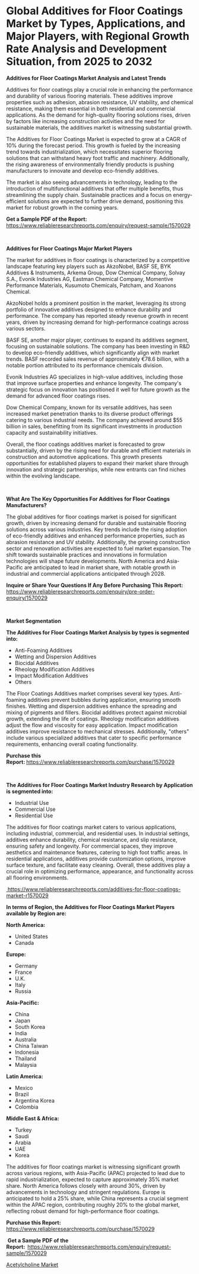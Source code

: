 <p><h1>Global Additives for Floor Coatings Market by Types, Applications, and Major Players, with Regional Growth Rate Analysis and Development Situation, from 2025 to 2032</h1></p><p><strong>Additives for Floor Coatings Market Analysis and Latest Trends</strong></p>
<p><p>Additives for floor coatings play a crucial role in enhancing the performance and durability of various flooring materials. These additives improve properties such as adhesion, abrasion resistance, UV stability, and chemical resistance, making them essential in both residential and commercial applications. As the demand for high-quality flooring solutions rises, driven by factors like increasing construction activities and the need for sustainable materials, the additives market is witnessing substantial growth.</p><p>The Additives for Floor Coatings Market is expected to grow at a CAGR of 10% during the forecast period. This growth is fueled by the increasing trend towards industrialization, which necessitates superior flooring solutions that can withstand heavy foot traffic and machinery. Additionally, the rising awareness of environmentally friendly products is pushing manufacturers to innovate and develop eco-friendly additives. </p><p>The market is also seeing advancements in technology, leading to the introduction of multifunctional additives that offer multiple benefits, thus streamlining the supply chain. Sustainable practices and a focus on energy-efficient solutions are expected to further drive demand, positioning this market for robust growth in the coming years.</p></p>
<p><strong>Get a Sample PDF of the Report:&nbsp;</strong> <a href="https://www.reliableresearchreports.com/enquiry/request-sample/1570029?utm_campaign=3265&utm_medium=2&utm_source=Github&utm_content=ia&utm_term=25032025&utm_id=additives-for-floor-coatings">https://www.reliableresearchreports.com/enquiry/request-sample/1570029</a></p>
<p>&nbsp;</p>
<p><strong>Additives for Floor Coatings Major Market Players</strong></p>
<p><p>The market for additives in floor coatings is characterized by a competitive landscape featuring key players such as AkzoNobel, BASF SE, BYK Additives & Instruments, Arkema Group, Dow Chemical Company, Solvay S.A., Evonik Industries AG, Eastman Chemical Company, Momentive Performance Materials, Kusumoto Chemicals, Patcham, and Xoanons Chemical. </p><p>AkzoNobel holds a prominent position in the market, leveraging its strong portfolio of innovative additives designed to enhance durability and performance. The company has reported steady revenue growth in recent years, driven by increasing demand for high-performance coatings across various sectors.</p><p>BASF SE, another major player, continues to expand its additives segment, focusing on sustainable solutions. The company has been investing in R&D to develop eco-friendly additives, which significantly align with market trends. BASF recorded sales revenue of approximately €78.6 billion, with a notable portion attributed to its performance chemicals division.</p><p>Evonik Industries AG specializes in high-value additives, including those that improve surface properties and enhance longevity. The company's strategic focus on innovation has positioned it well for future growth as the demand for advanced floor coatings rises.</p><p>Dow Chemical Company, known for its versatile additives, has seen increased market penetration thanks to its diverse product offerings catering to various industrial needs. The company achieved around $55 billion in sales, benefitting from its significant investments in production capacity and sustainability initiatives.</p><p>Overall, the floor coatings additives market is forecasted to grow substantially, driven by the rising need for durable and efficient materials in construction and automotive applications. This growth presents opportunities for established players to expand their market share through innovation and strategic partnerships, while new entrants can find niches within the evolving landscape.</p></p>
<p>&nbsp;</p>
<p><strong>What Are The Key Opportunities For Additives for Floor Coatings Manufacturers?</strong></p>
<p><p>The global additives for floor coatings market is poised for significant growth, driven by increasing demand for durable and sustainable flooring solutions across various industries. Key trends include the rising adoption of eco-friendly additives and enhanced performance properties, such as abrasion resistance and UV stability. Additionally, the growing construction sector and renovation activities are expected to fuel market expansion. The shift towards sustainable practices and innovations in formulation technologies will shape future developments. North America and Asia-Pacific are anticipated to lead in market share, with notable growth in industrial and commercial applications anticipated through 2028.</p></p>
<p><strong>Inquire or Share Your Questions If Any Before Purchasing This Report:</strong> <a href="https://www.reliableresearchreports.com/enquiry/pre-order-enquiry/1570029?utm_campaign=3265&utm_medium=2&utm_source=Github&utm_content=ia&utm_term=25032025&utm_id=additives-for-floor-coatings">https://www.reliableresearchreports.com/enquiry/pre-order-enquiry/1570029</a></p>
<p>&nbsp;</p>
<p><strong>Market Segmentation</strong></p>
<p><strong>The Additives for Floor Coatings Market Analysis by types is segmented into:</strong></p>
<p><ul><li>Anti-Foaming Additives</li><li>Wetting and Dispersion Additives</li><li>Biocidal Additives</li><li>Rheology Modification Additives</li><li>Impact Modification Additives</li><li>Others</li></ul></p>
<p><p>The Floor Coatings Additives market comprises several key types. Anti-foaming additives prevent bubbles during application, ensuring smooth finishes. Wetting and dispersion additives enhance the spreading and mixing of pigments and fillers. Biocidal additives protect against microbial growth, extending the life of coatings. Rheology modification additives adjust the flow and viscosity for easy application. Impact modification additives improve resistance to mechanical stresses. Additionally, "others" include various specialized additives that cater to specific performance requirements, enhancing overall coating functionality.</p></p>
<p><strong>Purchase this Report:&nbsp;</strong><a href="https://www.reliableresearchreports.com/purchase/1570029?utm_campaign=3265&utm_medium=2&utm_source=Github&utm_content=ia&utm_term=25032025&utm_id=additives-for-floor-coatings">https://www.reliableresearchreports.com/purchase/1570029</a></p>
<p>&nbsp;</p>
<p><strong>The Additives for Floor Coatings Market Industry Research by Application is segmented into:</strong></p>
<p><ul><li>Industrial Use</li><li>Commercial Use</li><li>Residential Use</li></ul></p>
<p><p>The additives for floor coatings market caters to various applications, including industrial, commercial, and residential uses. In industrial settings, additives enhance durability, chemical resistance, and slip resistance, ensuring safety and longevity. For commercial spaces, they improve aesthetics and maintenance features, catering to high foot traffic areas. In residential applications, additives provide customization options, improve surface texture, and facilitate easy cleaning. Overall, these additives play a crucial role in optimizing performance, appearance, and functionality across all flooring environments.</p></p>
<p><a href="https://www.reliableresearchreports.com/additives-for-floor-coatings-market-r1570029?utm_campaign=3265&utm_medium=2&utm_source=Github&utm_content=ia&utm_term=25032025&utm_id=additives-for-floor-coatings">&nbsp;https://www.reliableresearchreports.com/additives-for-floor-coatings-market-r1570029</a></p>
<p><strong>In terms of Region, the Additives for Floor Coatings Market Players available by Region are:</strong></p>
<p>
    <p> <strong> North America: </strong>
        <ul>
            <li>United States</li>
            <li>Canada</li>
        </ul>
        </p> 
    <p> <strong> Europe: </strong>
        <ul>
            <li>Germany</li>
            <li>France</li>
            <li>U.K.</li>
            <li>Italy</li>
            <li>Russia</li>
        </ul>
        </p> 
    <p> <strong> Asia-Pacific: </strong>
        <ul>
            <li>China</li>
            <li>Japan</li>
            <li>South Korea</li>
            <li>India</li>
            <li>Australia</li>
            <li>China Taiwan</li>
            <li>Indonesia</li>
            <li>Thailand</li>
            <li>Malaysia</li>
        </ul>
        </p> 
    <p> <strong> Latin America: </strong>
        <ul>
            <li>Mexico</li>
            <li>Brazil</li>
            <li>Argentina Korea</li>
            <li>Colombia</li>
        </ul>
        </p> 
    <p> <strong> Middle East & Africa: </strong>
        <ul>
            <li>Turkey</li>
            <li>Saudi</li>
            <li>Arabia</li>
            <li>UAE</li>
            <li>Korea</li>
        </ul>
    </p>
    </p>
<p><p>The additives for floor coatings market is witnessing significant growth across various regions, with Asia-Pacific (APAC) projected to lead due to rapid industrialization, expected to capture approximately 35% market share. North America follows closely with around 30%, driven by advancements in technology and stringent regulations. Europe is anticipated to hold a 25% share, while China represents a crucial segment within the APAC region, contributing roughly 20% to the global market, reflecting robust demand for high-performance floor coatings.</p></p>
<p><strong>Purchase this Report: </strong><a href="https://www.reliableresearchreports.com/purchase/1570029?utm_campaign=3265&utm_medium=2&utm_source=Github&utm_content=ia&utm_term=25032025&utm_id=additives-for-floor-coatings">https://www.reliableresearchreports.com/purchase/1570029</a></p>
<p>&nbsp;<strong>Get a Sample PDF of the Report:&nbsp;&nbsp;</strong><a href="https://www.reliableresearchreports.com/enquiry/request-sample/1570029?utm_campaign=3265&utm_medium=2&utm_source=Github&utm_content=ia&utm_term=25032025&utm_id=additives-for-floor-coatings">https://www.reliableresearchreports.com/enquiry/request-sample/1570029</a></p>
<p><strong></strong></p>
<p><p><a href="https://github.com/bulkagumanvv/Market-Research-Report-List-1/blob/main/acetylcholine-market.md?utm_campaign=3265&utm_medium=2&utm_source=Github&utm_content=ia&utm_term=25032025&utm_id=additives-for-floor-coatings">Acetylcholine Market</a></p></p>